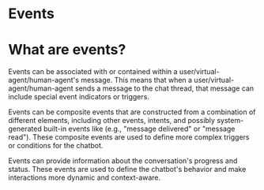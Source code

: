 # Events

# What are events?

Events can be associated with or contained within a user/virtual-agent/human-agent's message. This means that when a user/virtual-agent/human-agent sends a message to the chat thread, that message can include special event indicators or triggers. 

Events can be composite events that are constructed from a combination of different elements, including other events, intents, and possibly system-generated built-in events like (e.g., "message delivered" or "message read"). These composite events are used to define more complex triggers or conditions for the chatbot. 

Events can provide information about the conversation's progress and status. These events are used to define the chatbot's behavior and make interactions more dynamic and context-aware.

